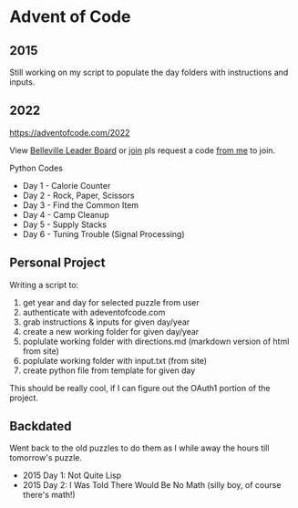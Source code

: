 # Advent of Code

## 2015

Still working on my script to populate the day folders with instructions and inputs.

## 2022

https://adventofcode.com/2022

View [Belleville Leader Board](https://adventofcode.com/2022/leaderboard/private/view/2588518) or [join](https://adventofcode.com/2022/leaderboard/private) pls request a code [from me](mailto:greg.denyes@gmail.com) to join.

Python Codes

- Day 1 - Calorie Counter
- Day 2 - Rock, Paper, Scissors
- Day 3 - Find the Common Item
- Day 4 - Camp Cleanup
- Day 5 - Supply Stacks
- Day 6 - Tuning Trouble (Signal Processing)

## Personal Project

Writing a script to:

1. get year and day for selected puzzle from user
2. authenticate with adeventofcode.com
3. grab instructions & inputs for given day/year
4. create a new working folder for given day/year
5. poplulate working folder with directions.md (markdown version of html from site)
6. poplulate working folder with input.txt (from site)
7. create python file from template for given day

This should be really cool, if I can figure out the OAuth1 portion of the project.

## Backdated

Went back to the old puzzles to do them as I while away the hours till tomorrow's puzzle.

- 2015 Day 1: Not Quite Lisp
- 2015 Day 2: I Was Told There Would Be No Math (silly boy, of course there's math!)